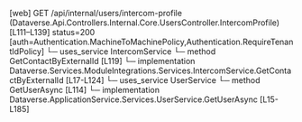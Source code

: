 [web] GET /api/internal/users/intercom-profile  (Dataverse.Api.Controllers.Internal.Core.UsersController.IntercomProfile)  [L111–L139] status=200 [auth=Authentication.MachineToMachinePolicy,Authentication.RequireTenantIdPolicy]
  └─ uses_service IntercomService
    └─ method GetContactByExternalId [L119]
      └─ implementation Dataverse.Services.ModuleIntegrations.Services.IntercomService.GetContactByExternalId [L17-L124]
  └─ uses_service UserService
    └─ method GetUserAsync [L114]
      └─ implementation Dataverse.ApplicationService.Services.UserService.GetUserAsync [L15-L185]

